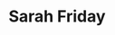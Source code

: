 ---
title: Sarah Friday
image: "@assets/people/SF.png"
startYear: "2023"
pronouns: "they/them"
social: 
    website: "https://github.com/"
---